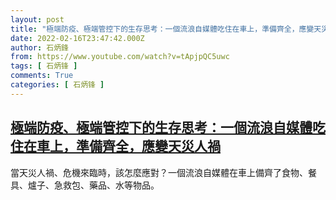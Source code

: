 ```yaml
---
layout: post
title: "極端防疫、極端管控下的生存思考：一個流浪自媒體吃住在車上，準備齊全，應變天災人禍"
date: 2022-02-16T23:47:42.000Z
author: 石炳鋒
from: https://www.youtube.com/watch?v=tApjpQC5uwc
tags: [ 石炳锋 ]
comments: True
categories: [ 石炳锋 ]
---
```

<!--1645055262000-->
[極端防疫、極端管控下的生存思考：一個流浪自媒體吃住在車上，準備齊全，應變天災人禍](https://www.youtube.com/watch?v=tApjpQC5uwc)
------

<div>
當天災人禍、危機來臨時，該怎麼應對？一個流浪自媒體在車上備齊了食物、餐具、爐子、急救包、藥品、水等物品。
</div>
